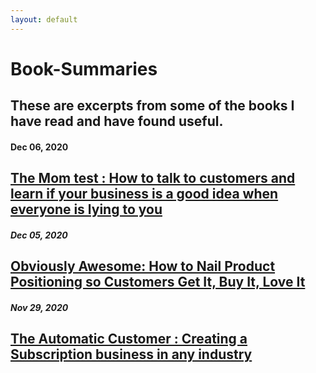 ```yaml
---
layout: default
---
```


# Book-Summaries

## These are excerpts from some of the books I have read and have found useful.

#### Dec 06, 2020
## [The Mom test : How to talk to customers and learn if your business is a good idea when everyone is lying to you](https://www.notion.so/The-Mom-Test-3f98e3c803b84e519a0c0aae55b81cd5)


##### Dec 05, 2020
## [Obviously Awesome: How to Nail Product Positioning so Customers Get It, Buy It, Love It](https://www.notion.so/Obviously-Awesome-How-to-Nail-Product-Positioning-so-Customers-Get-It-Buy-It-Love-It-b08eb90ea0064cb5853be13e09abb255)

##### Nov 29, 2020
## [The Automatic Customer : Creating a Subscription business in any industry](https://www.notion.so/The-Automatic-Customer-Creating-a-subscription-business-in-any-industry-1bd696c337ce45abb0e54df1dda70bc0)